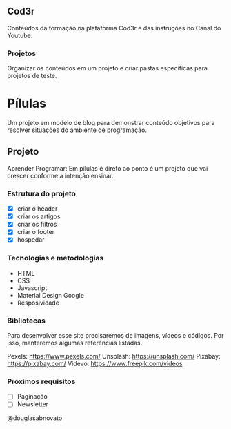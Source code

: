 ## Cod3r

Conteúdos da formação na plataforma Cod3r e das instruções no Canal do Youtube.

### Projetos

Organizar os conteúdos em um projeto e criar pastas específicas para projetos de teste.


# Pílulas

Um projeto em modelo de blog para demonstrar conteúdo objetivos para resolver situações do ambiente de programação.

## Projeto

Aprender Programar: Em pílulas é direto ao ponto é um projeto que vai crescer conforme a intenção ensinar.

### Estrutura do projeto

- [x] criar o header
- [x] criar os artigos
- [x] criar os filtros
- [x] criar o footer
- [x] hospedar

### Tecnologias e metodologias

- HTML
- CSS
- Javascript
- Material Design Google
- Resposividade

### Bibliotecas

Para desenvolver esse site precisaremos de imagens, vídeos e códigos.
Por isso, manteremos algumas referências listadas.

Pexels: https://www.pexels.com/
Unsplash: https://unsplash.com/
Pixabay: https://pixabay.com/
Videvo: https://www.freepik.com/videos

### Próximos requisitos

- [ ] Paginação
- [ ] Newsletter

@douglasabnovato
